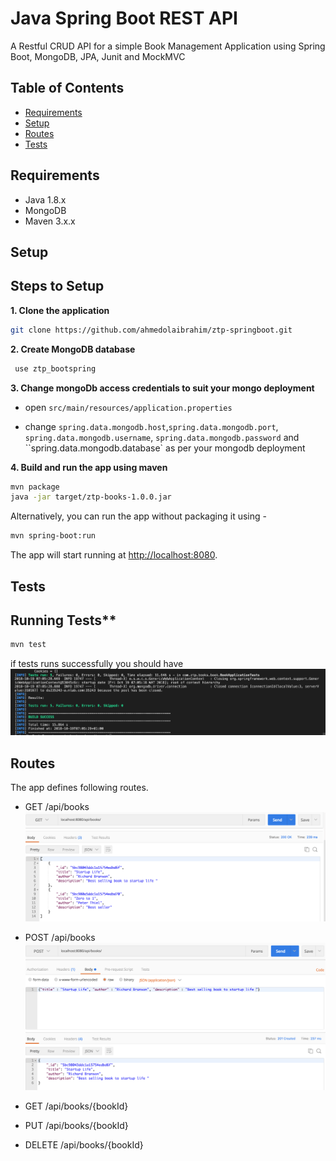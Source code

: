 # Java Spring Boot REST API

A Restful CRUD API for a simple Book Management Application using Spring Boot, MongoDB, JPA, Junit and MockMVC

## Table of Contents

- [Requirements](#requirements)
- [Setup](#setup)
- [Routes](#routes)
- [Tests](#tests)


Requirements
-------------
- Java 1.8.x
- MongoDB
- Maven 3.x.x

## Setup

## Steps to Setup

**1. Clone the application**

```bash
git clone https://github.com/ahmedolaibrahim/ztp-springboot.git
```

**2. Create MongoDB database**
```bash
 use ztp_bootspring
```

**3. Change mongoDb access credentials to suit your mongo deployment**

+ open `src/main/resources/application.properties`

+ change `spring.data.mongodb.host`,`spring.data.mongodb.port`, `spring.data.mongodb.username`, `spring.data.mongodb.password` and ``spring.data.mongodb.database`  as per your mongodb deployment

**4. Build and run the app using maven**

```bash
mvn package
java -jar target/ztp-books-1.0.0.jar
```

Alternatively, you can run the app without packaging it using -

```bash
mvn spring-boot:run
```
The app will start running at <http://localhost:8080>.

## Tests

## Running Tests**

  ```bash
  mvn test
  ```

if tests runs successfully you should have 
![Image 1](tests.png)



## Routes

The app defines following routes.

   - GET /api/books
    ![Image 2](getdemo.png)

   - POST /api/books
    ![Image 2](postdemo.png)

   - GET /api/books/{bookId}
    
   - PUT /api/books/{bookId}
    
   - DELETE /api/books/{bookId}



